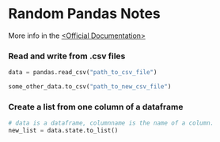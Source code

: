 # Random Pandas Notes

More info in the [\<Official Documentation\>](https://pandas.pydata.org/docs/)

### Read and write from .csv files

```python
data = pandas.read_csv("path_to_csv_file")

some_other_data.to_csv("path_to_new_csv_file")
```

### Create a list from one column of a dataframe

```python
# data is a dataframe, columnname is the name of a column.
new_list = data.state.to_list()
```

